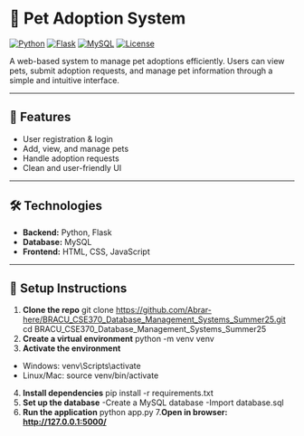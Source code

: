 # 🐾 Pet Adoption System

[![Python](https://img.shields.io/badge/Python-3.13-blue)](https://www.python.org/)
[![Flask](https://img.shields.io/badge/Flask-2.3.2-orange)](https://flask.palletsprojects.com/)
[![MySQL](https://img.shields.io/badge/MySQL-8.0-lightblue)](https://www.mysql.com/)
[![License](https://img.shields.io/badge/License-MIT-green)](LICENSE)

A web-based system to manage pet adoptions efficiently. Users can view pets, submit adoption requests, and manage pet information through a simple and intuitive interface.

---

## 🌟 Features
- User registration & login  
- Add, view, and manage pets  
- Handle adoption requests  
- Clean and user-friendly UI  

---

## 🛠 Technologies
- **Backend:** Python, Flask  
- **Database:** MySQL  
- **Frontend:** HTML, CSS, JavaScript  

---

## 🚀 Setup Instructions

1. **Clone the repo**
git clone https://github.com/Abrar-here/BRACU_CSE370_Database_Management_Systems_Summer25.git
cd BRACU_CSE370_Database_Management_Systems_Summer25
2. **Create a virtual environment**
python -m venv venv
3. **Activate the environment**
- Windows:
venv\Scripts\activate
- Linux/Mac:
source venv/bin/activate
4. **Install dependencies**
pip install -r requirements.txt
5. **Set up the database**
-Create a MySQL database
-Import database.sql
6. **Run the application**
python app.py
7.**Open in browser: http://127.0.0.1:5000/**



